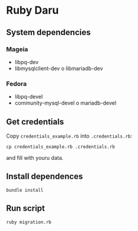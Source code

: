 # Ruby Daru

## System dependencies

### Mageia

- libpq-dev
- libmysqlclient-dev o libmariadb-dev

### Fedora

- libpq-devel
- community-mysql-devel o mariadb-devel

## Get credentials

Copy `credentials_example.rb` into `.credentials.rb`:

```bashscript
cp credentials_example.rb .credentials.rb
```

and fill with youru data.

## Install dependences

```bashscript
bundle install
```

## Run script

```bashscript
ruby migration.rb
```
